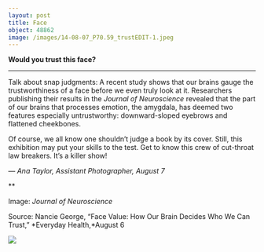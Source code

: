 ```yaml
---
layout: post
title: Face
object: 48862
image: /images/14-08-07_P70.59_trustEDIT-1.jpeg
---
```

**Would you trust this face?**

****

Talk about snap judgments: A recent study shows that our brains gauge the trustworthiness of a face before we even truly look at it. Researchers publishing their results in the *Journal of Neuroscience* revealed that the part of our brains that processes emotion, the amygdala, has deemed two features especially untrustworthy: downward-sloped eyebrows and flattened cheekbones.

Of course, we all know one shouldn’t judge a book by its cover. Still, this exhibition may put your skills to the test. Get to know this crew of cut-throat law breakers. It’s a killer show!

*—* *Ana Taylor, Assistant Photographer, August 7*

**

Image: *Journal of Neuroscience*

Source: Nancie George, “Face Value: How Our Brain Decides Who We Can Trust,” *Everyday Health,*August 6

![]({{siteurl.base}}/images/14-08-07_P70.59_trustEDIT-1.jpeg)
